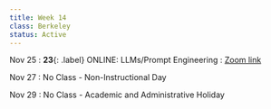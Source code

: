```yaml
---
title: Week 14
class: Berkeley
status: Active
---
```


Nov 25
: **23**{: .label} ONLINE: LLMs/Prompt Engineering
  : [Zoom link](https://berkeley.zoom.us/my/jeditsang)

Nov 27
: No Class - Non-Instructional Day

Nov 29
: No Class - Academic and Administrative Holiday
